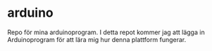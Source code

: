 # arduino
Repo för mina arduinoprogram.
I detta repot kommer jag att lägga in Arduinoprogram för att lära mig hur denna plattform fungerar.
